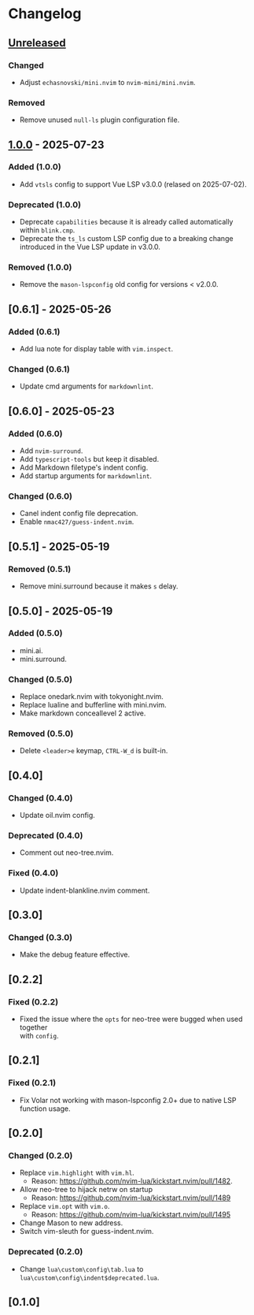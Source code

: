 # Changelog

## [Unreleased]

### Changed

- Adjust `echasnovski/mini.nvim` to `nvim-mini/mini.nvim`.

### Removed

- Remove unused `null-ls` plugin configuration file.

## [1.0.0] - 2025-07-23

### Added (1.0.0)

- Add `vtsls` config to support Vue LSP v3.0.0 (relased on 2025-07-02).

### Deprecated (1.0.0)

- Deprecate `capabilities` because it is already called automatically  
  within `blink.cmp`.
- Deprecate the `ts_ls` custom LSP config due to a breaking change  
  introduced in the Vue LSP update in v3.0.0.

### Removed (1.0.0)

- Remove the `mason-lspconfig` old config for versions < v2.0.0.

## [0.6.1] - 2025-05-26

### Added (0.6.1)

- Add lua note for display table with `vim.inspect`.

### Changed (0.6.1)

- Update cmd arguments for `markdownlint`.

## [0.6.0] - 2025-05-23

### Added (0.6.0)

- Add `nvim-surround`.
- Add `typescript-tools` but keep it disabled.
- Add Markdown filetype's indent config.
- Add startup arguments for `markdownlint`.

### Changed (0.6.0)

- Canel indent config file deprecation.
- Enable `nmac427/guess-indent.nvim`.

## [0.5.1] - 2025-05-19

### Removed (0.5.1)

- Remove mini.surround because it makes `s` delay.

## [0.5.0] - 2025-05-19

### Added (0.5.0)

- mini.ai.
- mini.surround.

### Changed (0.5.0)

- Replace onedark.nvim with tokyonight.nvim.
- Replace lualine and bufferline with mini.nvim.
- Make markdown conceallevel 2 active.

### Removed (0.5.0)

- Delete `<leader>e` keymap, `CTRL-W_d` is built-in.

## [0.4.0]

### Changed (0.4.0)

- Update oil.nvim config.

### Deprecated (0.4.0)

- Comment out neo-tree.nvim.

### Fixed (0.4.0)

- Update indent-blankline.nvim comment.

## [0.3.0]

### Changed (0.3.0)

- Make the debug feature effective.

## [0.2.2]

### Fixed (0.2.2)

- Fixed the issue where the `opts` for neo-tree were bugged when used together  
  with `config`.

## [0.2.1]

### Fixed (0.2.1)

- Fix Volar not working with mason-lspconfig 2.0+ due to native LSP function usage.

## [0.2.0]

### Changed (0.2.0)

- Replace `vim.highlight` with `vim.hl`.
  - Reason: <https://github.com/nvim-lua/kickstart.nvim/pull/1482>.
- Allow neo-tree to hijack netrw on startup
  - Reason: <https://github.com/nvim-lua/kickstart.nvim/pull/1489>
- Replace `vim.opt` with `vim.o`.
  - Reason: <https://github.com/nvim-lua/kickstart.nvim/pull/1495>
- Change Mason to new address.
- Switch vim-sleuth for guess-indent.nvim.

### Deprecated (0.2.0)

- Change `lua\custom\config\tab.lua` to `lua\custom\config\indent$deprecated.lua`.

## [0.1.0]

[Unreleased]: https://github.com/SetsuikiHyoryu/nvim-windows/compare/v1.0.0...main
[1.0.0]: https://github.com/SetsuikiHyoryu/nvim-windows/releases/tag/v1.0.0
